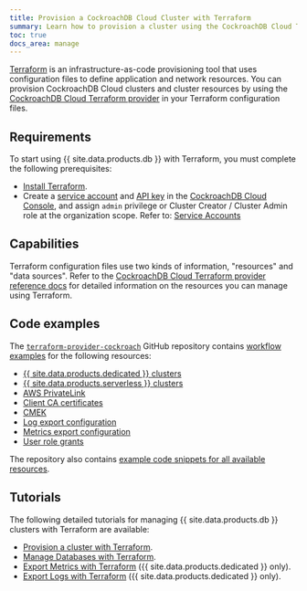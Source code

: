 ```yaml
---
title: Provision a CockroachDB Cloud Cluster with Terraform
summary: Learn how to provision a cluster using the CockroachDB Cloud Terraform provider.
toc: true
docs_area: manage
---
```


[Terraform](https://terraform.io) is an infrastructure-as-code provisioning tool that uses configuration files to define application and network resources. You can provision CockroachDB Cloud clusters and cluster resources by using the [CockroachDB Cloud Terraform provider](https://registry.terraform.io/providers/cockroachdb/cockroach) in your Terraform configuration files.

## Requirements

To start using {{ site.data.products.db }} with Terraform, you must complete the following prerequisites:

- [Install Terraform](https://learn.hashicorp.com/tutorials/terraform/install-cli).
- Create a [service account](managing-access.html#manage-service-accounts) and [API key](managing-access.html#api-access) in the [CockroachDB Cloud Console](https://cockroachlabs.cloud), and assign `admin` privilege or Cluster Creator / Cluster Admin role at the organization scope. Refer to: [Service Accounts](authorization.html#service-accounts)

## Capabilities

Terraform configuration files use two kinds of information, "resources" and "data sources".
Refer to the [CockroachDB Cloud Terraform provider reference docs](https://registry.terraform.io/providers/cockroachdb/cockroach/latest/docs) for detailed information on the resources you can manage using Terraform.

## Code examples

The [`terraform-provider-cockroach`](https://github.com/cockroachdb/terraform-provider-cockroach) GitHub repository contains [workflow examples](https://github.com/cockroachdb/terraform-provider-cockroach/tree/main/examples/workflows) for the following resources:

- [{{ site.data.products.dedicated }} clusters](https://github.com/cockroachdb/terraform-provider-cockroach/tree/main/examples/workflows/cockroach_dedicated_cluster)
- [{{ site.data.products.serverless }} clusters](https://github.com/cockroachdb/terraform-provider-cockroach/tree/main/examples/workflows/cockroach_serverless_cluster)
- [AWS PrivateLink](https://github.com/cockroachdb/terraform-provider-cockroach/blob/main/examples/workflows/aws_privatelink)
- [Client CA certificates](https://github.com/cockroachdb/terraform-provider-cockroach/tree/main/examples/workflows/cockroach_client_ca_cert)
- [CMEK](https://github.com/cockroachdb/terraform-provider-cockroach/tree/main/examples/workflows/cockroach_cmek) 
- [Log export configuration](https://github.com/cockroachdb/terraform-provider-cockroach/tree/main/examples/workflows/cockroach_log_export_config)
- [Metrics export configuration](https://github.com/cockroachdb/terraform-provider-cockroach/tree/main/examples/workflows/cockroach_metric_export)
- [User role grants](https://github.com/cockroachdb/terraform-provider-cockroach/tree/main/examples/workflows/cockroach_user_role_grants)

The repository also contains [example code snippets for all available resources](https://github.com/cockroachdb/terraform-provider-cockroach/tree/main/examples/resources).

## Tutorials

The following detailed tutorials for managing {{ site.data.products.db }} clusters with Terraform are available:

- [Provision a cluster with Terraform](provision-a-cluster-with-terraform.html).
- [Manage Databases with Terraform](manage-database-terraform.html).
- [Export Metrics with Terraform](export-metrics-terraform.html) ({{ site.data.products.dedicated }} only).
- [Export Logs with Terraform](export-logs-terraform.html) ({{ site.data.products.dedicated }} only).
